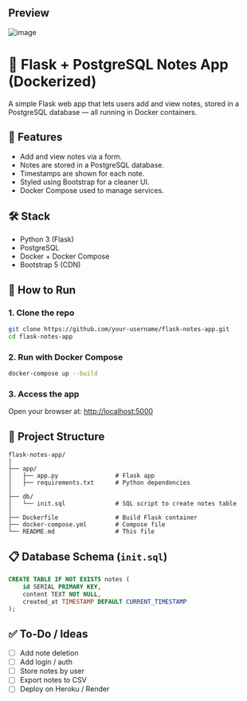 ## Preview
![image](https://github.com/user-attachments/assets/4fbc89a1-aa70-4c35-ac9d-64af1f8d9deb)


# 📝 Flask + PostgreSQL Notes App (Dockerized)

A simple Flask web app that lets users add and view notes, stored in a PostgreSQL database — all running in Docker containers.

## 🚀 Features
- Add and view notes via a form.
- Notes are stored in a PostgreSQL database.
- Timestamps are shown for each note.
- Styled using Bootstrap for a cleaner UI.
- Docker Compose used to manage services.

## 🛠️ Stack
- Python 3 (Flask)
- PostgreSQL
- Docker + Docker Compose
- Bootstrap 5 (CDN)

## 🐳 How to Run

### 1. Clone the repo
```bash
git clone https://github.com/your-username/flask-notes-app.git
cd flask-notes-app
```

### 2. Run with Docker Compose
```bash
docker-compose up --build
```

### 3. Access the app
Open your browser at: [http://localhost:5000](http://localhost:5000)

## 📁 Project Structure
```
flask-notes-app/
│
├── app/
│   ├── app.py                # Flask app
│   ├── requirements.txt      # Python dependencies
│
├── db/
│   └── init.sql              # SQL script to create notes table
│
├── Dockerfile                # Build Flask container
├── docker-compose.yml        # Compose file
└── README.md                 # This file
```

## 📋 Database Schema (`init.sql`)
```sql
CREATE TABLE IF NOT EXISTS notes (
    id SERIAL PRIMARY KEY,
    content TEXT NOT NULL,
    created_at TIMESTAMP DEFAULT CURRENT_TIMESTAMP
);
```

## ✅ To-Do / Ideas
- [ ] Add note deletion
- [ ] Add login / auth
- [ ] Store notes by user
- [ ] Export notes to CSV
- [ ] Deploy on Heroku / Render
